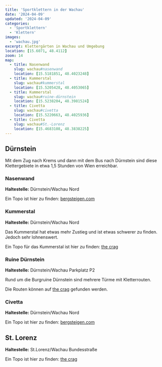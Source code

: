 ```yaml
---
title: 'Sportklettern in der Wachau'
date: '2024-04-09'
updated: '2024-04-09'
categories:
  - 'Sportklettern'
  - 'Klettern'
images: 
  - 'wachau.jpg'
excerpt: Klettergärten in Wachau und Umgebung
location: [15.6071, 48.4112]
zoom: 14
map:
  - title: Nasenwand
    slug: wachau#nasenwand
    location: [15.5181851, 48.4023248]
  - title: Kummerstal
    slug: wachau#kummerstal
    location: [15.5205428, 48.4053065]
  - title: Kummerstal
    slug: wachau#ruine-dürnstein
    location: [15.5238204, 48.3981524]
  - title: Civetta
    slug: wachau#civetta
    location: [15.5220663, 48.4025936]
  - title: Civetta
    slug: wachau#St.-Lorenz
    location: [15.4683108, 48.3838225]
---
```


## Dürnstein

Mit dem Zug nach Krems und dann mit dem Bus nach Dürnstein sind diese Klettergebiete in etwa 1,5 Stunden von Wien erreichbar.<br>

### Nasenwand

**Haltestelle:** Dürnstein/Wachau Nord

Ein Topo ist hier zu finden: [bergsteigen.com](https://www.bergsteigen.com/touren/klettergarten/nasenwand-duernstein-wachau/)

### Kummerstal

**Haltestelle:** Dürnstein/Wachau Nord

Das Kummerstal hat etwas mehr Zustieg und ist etwas schwerer zu finden. Jedoch sehr lohnenswert.

Ein Topo für das Kummerstal ist hier zu finden: [the crag](https://www.thecrag.com/de/klettern/wachau/area/345363291)

### Ruine Dürnstein

**Haltestelle:** Dürnstein/Wachau Parkplatz P2

Rund um die Burgruine Dürnstein sind mehrere Türme mit Kletterrouten.

Die Routen können auf [the crag](https://www.thecrag.com/climbing/wachau/durnstein/routes) gefunden werden.

### Civetta

**Haltestelle:** Dürnstein/Wachau Nord

Ein Topo ist hier zu finden: [bergsteigen.com](https://www.bergsteigen.com/touren/klettergarten/civetta-duernstein-wachau/)

## St. Lorenz

**Haltestelle:** St.Lorenz/Wachau Bundesstraße

Ein Topo ist hier zu finden: [the crag](https://www.thecrag.com/de/klettern/wachau/area/345374742)
